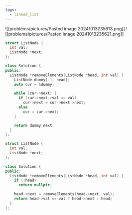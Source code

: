 ```yaml
---
tags:
  - linked_list
---
```

![[problems/pictures/Pasted image 20241013235613.png]]
![[problems/pictures/Pasted image 20241013235621.png]]



```c++
struct ListNode {
  int val;
  ListNode *next;
};

class Solution {
public:
  ListNode *removeElements(ListNode *head, int val) {
    ListNode dummy{-1, head};
    auto cur = &dummy;

    while (cur->next) {
      if (cur->next->val == val)
        cur->next = cur->next->next;
      else
        cur = cur->next;
    }

    return dummy.next;
  }
};
```

```c++
struct ListNode {
  int val;
  ListNode *next;
};

class Solution {
public:
  ListNode *removeElements(ListNode *head, int val) {
    if (!head)
      return nullptr;

    head->next = removeElements(head->next, val);
    return head->val == val ? head->next : head;
  }
};
```